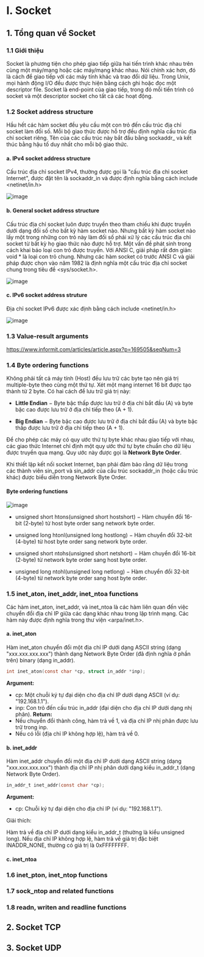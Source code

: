 # I. Socket
## 1. Tổng quan về Socket
### 1.1 Giới thiệu
Socket là phương tiện cho phép giao tiếp giữa hai tiến trình khác nhau trên cùng một máy/mạng hoặc các máy/mạng khác nhau. Nói chính xác hơn, đó là cách để giao tiếp với các máy tính khác và trao đổi dữ liệu. Trong Unix, mọi hành động I/O đều được thực hiện bằng cách ghi hoặc đọc một descriptor file. Socket là end-point của giao tiếp, trong đó mỗi tiến trình có socket và một descriptor socket cho tất cả các hoạt động.
### 1.2 Socket address structure
Hầu hết các hàm socket đều yêu cầu một con trỏ đến cấu trúc địa chỉ socket làm đối số. Mỗi bộ giao thức được hỗ trợ đều định nghĩa cấu trúc địa chỉ socket riêng. Tên của các cấu trúc này bắt đầu bằng sockaddr_ và kết thúc bằng hậu tố duy nhất cho mỗi bộ giao thức.
#### a. IPv4 socket address structure
Cấu trúc địa chỉ socket IPv4, thường được gọi là "cấu trúc địa chỉ socket Internet", được đặt tên là sockaddr_in và được định nghĩa bằng cách include <netinet/in.h>

![image](https://github.com/user-attachments/assets/542f083d-5f27-4262-b119-82ef6f40d301)
#### b. General socket address structure
Cấu trúc địa chỉ socket luôn được truyền theo tham chiếu khi được truyền dưới dạng đối số cho bất kỳ hàm socket nào. Nhưng bất kỳ hàm socket nào lấy một trong những con trỏ này làm đối số phải xử lý các cấu trúc địa chỉ socket từ bất kỳ họ giao thức nào được hỗ trợ.
Một vấn đề phát sinh trong cách khai báo loại con trỏ được truyền. Với ANSI C, giải pháp rất đơn giản: void * là loại con trỏ chung. Nhưng các hàm socket có trước ANSI C và giải pháp được chọn vào năm 1982 là định nghĩa một cấu trúc địa chỉ socket chung trong tiêu đề <sys/socket.h>.

![image](https://github.com/user-attachments/assets/adabe647-3cc9-4aa9-964a-207d6d44eab9)
#### c. IPv6 socket address struture
Địa chỉ socket IPv6 được xác định bằng cách include <netinet/in.h>

![image](https://github.com/user-attachments/assets/9a44f9f4-0b35-45c5-ae98-e12fa30df250)

### 1.3 Value-result arguments
https://www.informit.com/articles/article.aspx?p=169505&seqNum=3
### 1.4 Byte ordering functions
Không phải tất cả máy tính (Host) đều lưu trữ các byte tạo nên giá trị multiple-byte theo cùng một thứ tự. Xét một mạng internet 16 bit được tạo thành từ 2 byte. Có hai cách để lưu trữ giá trị này:

- **Little Endian** − Byte bậc thấp được lưu trữ ở địa chỉ bắt đầu (A) và byte bậc cao được lưu trữ ở địa chỉ tiếp theo (A + 1).

- **Big Endian** − Byte bậc cao được lưu trữ ở địa chỉ bắt đầu (A) và byte bậc thấp được lưu trữ ở địa chỉ tiếp theo (A + 1).

Để cho phép các máy có quy ước thứ tự byte khác nhau giao tiếp với nhau, các giao thức Internet chỉ định một quy ước thứ tự byte chuẩn cho dữ liệu được truyền qua mạng. Quy ước này được gọi là **Network Byte Order**.

Khi thiết lập kết nối socket Internet, bạn phải đảm bảo rằng dữ liệu trong các thành viên sin_port và sin_addr của cấu trúc sockaddr_in (hoặc cấu trúc khác) được biểu diễn trong Network Byte Order.
#### Byte ordering functions

![image](https://github.com/user-attachments/assets/8ead5bdf-6fac-48eb-aaa6-960485cc1846)

 - unsigned short htons(unsigned short hostshort) − Hàm chuyển đổi 16-bit (2-byte) từ host byte order sang network byte order.
  
 - unsigned long htonl(unsigned long hostlong) − Hàm chuyển đổi 32-bit (4-byte) từ host byte order sang network byte order.
  
 - unsigned short ntohs(unsigned short netshort) − Hàm chuyển đổi 16-bit (2-byte) từ network byte order sang host byte order.
  
 - unsigned long ntohl(unsigned long netlong) − Hàm chuyển đổi 32-bit (4-byte) từ network byte order sang host byte order.
### 1.5 inet_aton, inet_addr, inet_ntoa functions
Các hàm inet_aton, inet_addr, và inet_ntoa là các hàm liên quan đến việc chuyển đổi địa chỉ IP giữa các dạng khác nhau trong lập trình mạng. Các hàm này được định nghĩa trong thư viện <arpa/inet.h>.
#### a. inet_aton
Hàm inet_aton chuyển đổi một địa chỉ IP dưới dạng ASCII string (dạng "xxx.xxx.xxx.xxx") thành dạng Network Byte Order (đã định nghĩa ở phần trên) binary (dạng in_addr).
```c
int inet_aton(const char *cp, struct in_addr *inp);
```
**Argument:**
- cp: Một chuỗi ký tự đại diện cho địa chỉ IP dưới dạng ASCII (ví dụ: "192.168.1.1").
- inp: Con trỏ đến cấu trúc in_addr (đại diện cho địa chỉ IP dưới dạng nhị phân).
**Return:**
- Nếu chuyển đổi thành công, hàm trả về 1, và địa chỉ IP nhị phân được lưu trữ trong inp.
- Nếu có lỗi (địa chỉ IP không hợp lệ), hàm trả về 0.
#### b. inet_addr
Hàm inet_addr chuyển đổi một địa chỉ IP dưới dạng ASCII string (dạng "xxx.xxx.xxx.xxx") thành địa chỉ IP nhị phân dưới dạng kiểu in_addr_t (dạng Network Byte Order).
```c
in_addr_t inet_addr(const char *cp);
```
**Argument:**

- cp: Chuỗi ký tự đại diện cho địa chỉ IP (ví dụ: "192.168.1.1").
  
Giải thích:

Hàm trả về địa chỉ IP dưới dạng kiểu in_addr_t (thường là kiểu unsigned long).
Nếu địa chỉ IP không hợp lệ, hàm trả về giá trị đặc biệt INADDR_NONE, thường có giá trị là 0xFFFFFFFF.
#### c. inet_ntoa
### 1.6 inet_pton, inet_ntop functions
### 1.7 sock_ntop and related functions
### 1.8 readn, writen and readline functions

## 2. Socket TCP
## 3. Socket UDP
